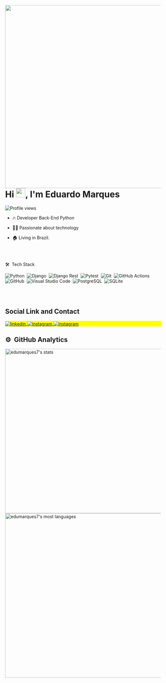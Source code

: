 <img align="right" height="590em" src="https://raw.githubusercontent.com/gist/edumarques7/1ece9b46fbc6436868e2c5769e55a09a/raw/e743d30afca5bd1eb8d3a60bfdd115bc693e1e45/githubcard.svg"/>
<h1 align="left">Hi <img src="https://raw.githubusercontent.com/kaueMarques/kaueMarques/master/hi.gif" height="30px">, I'm Eduardo Marques</h1>
<p align="left"> <img src="https://komarev.com/ghpvc/?username=edumarques7&color=yellow" alt="Profile views" /> </p>

- 🔥 Developer Back-End Python

- 👨‍💻 Passionate about technology 

- 🏠  Living in Brazil.





<br><br>

🛠 &nbsp;Tech Stack



![Python](https://img.shields.io/badge/-Python-05122A?style=flat&logo=Python)&nbsp;
![Django](https://img.shields.io/badge/-Django-05122A?style=flat&logo=Django)&nbsp;
![Django Rest](https://img.shields.io/badge/Django%20Rest-7FFF00.svg?style=flat&logo=django&logoColor=grey)&nbsp;
![Pytest](https://img.shields.io/badge/-Pytest-05122A?style=flat&logo=pytest)&nbsp;
![Git](https://img.shields.io/badge/-Git-05122A?style=flat&logo=git)&nbsp;
![GitHub Actions](https://img.shields.io/badge/-Github%20Actions-05122A?style=flat&logo=githubactions)&nbsp;
![GitHub](https://img.shields.io/badge/-GitHub-05122A?style=flat&logo=github)&nbsp;
![Visual Studio Code](https://img.shields.io/badge/-Visual%20Studio%20Code-05122A?style=flat&logo=visual-studio-code&logoColor=007ACC)&nbsp;
![PostgreSQL](https://img.shields.io/badge/-PostgreSQL-05122A?style=flat&logo=postgresql)&nbsp;
![SQLite](https://img.shields.io/badge/-SQLite-05122A?style=flat&logo=sqlite)&nbsp;

<br><br>

## Social Link and Contact

<p align="left" style="background:yellow">


<a href="https://www.linkedin.com/in/eduardo-marques-barbosa-27a6b3272/" target="_blank">
  <img align="center" src="https://img.shields.io/badge/-Linkedin-05122A?style=flat&logo=linkedin" alt="linkedin"/>
</a>
<a href="https://instagram.com/duudumarques" target="_blank">
 <img align="center" src="https://img.shields.io/badge/-duudumarques-05122A?style=flat&logo=instagram" alt="instagram"/>
</a>
<a href="mailto:marques.barbosa64@gmail.com" target="_blank">
 <img align="center" src="https://img.shields.io/badge/-Gmail-05122A?style=flat&logo=gmail" alt="instagram"/>
</a>

</p>

## ⚙️ &nbsp;GitHub Analytics

<p align="left">
<img width="530em" src="https://github-readme-stats.vercel.app/api?username=edumarques7&show_icons=true&theme=vision-friendly-dark" alt="edumarques7's stats"/>
<img width="530em" src="https://github-readme-stats.vercel.app/api/top-langs/?username=edumarques7&layout=compact&theme=vision-friendly-dark" alt="edumarques7's most languages"/>
</p>


<br><br>


